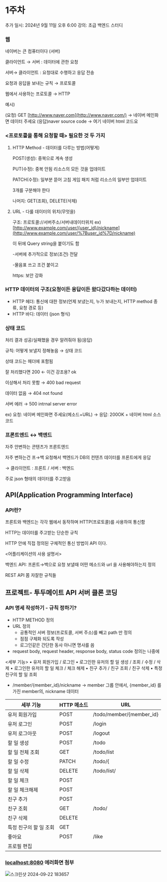 # 1주차

추가 일시: 2024년 9월 11일 오후 6:00
강의: 초급 백엔드 스터디

### 웹

네이버는 큰 컴퓨터이다 (서버)

클라이언트 → 서버 : 데이터에 관한 요청

서버→ 클라이언트 : 요청대로 수행하고 응답 전송

요청과 응답을 보내는 규칙 → 프로토콜

웹에서 사용하는 프로토콜 → HTTP

예시)

(요청) GET [http://www.naver.com](http://www.naver.com/) → 네이버 메인화면 데이터 주세요
(응답)<html>naver source code</html> → 여기 네이버 html 코드요

### <프로토콜을 통해 요청할 때> 필요한 것 두 가지

1. HTTP Method - 데이터를 다루는 방법(어떻게)
    
    POST(생성): 중복으로 계속 생성
    
    PUT(수정): 중복 안됨 리소스의 모든 것을 업데이트 
    
    PATCH(수정): 일부분 뜯어 고침 게임 패치 처럼 리소스의 일부만 업데이트
    
    3개를 구분해야 한다
    
    나머지: GET(조회), DELETE(삭제)
    
2. URL - 다룰 데이터의 위치(무엇을)
    
    구조: 프로토콜://서버주소/서버내데이터위치
    ex)[http://www.example.com/user/{user_id}/nickname](http://www.example.com/user/%7Buser_id%7D/nickname)
    
    이 뒤에 Query string을 붙이기도 함
    
    -서버에 추가적으로 정보(조건) 전달
    
    -물음표 쓰고 조건 붙이고 
    
    https: 보안 강화
    

### HTTP 데이터의 구조(요청이든 응답이든 왔다갔다하는 데이터)

- HTTP 헤더: 통신에 대한 정보(언제 보냈는지, 누가 보내는지, HTTP method 종류, 요청 경로 등)
- HTTP 바디: 데이터 (json 형식)

### 상태 코드

처리 결과 성공/실패했을 경우 알려줘야 됨(응답)

규칙: 어떻게 보낼지 정해놓음 → 상태 코드

상태 코드는 헤더에 포함됨

잘 처리했다면 200 ← 이건 강조용? ok

이상해서 처리 못함 → 400 bad request

데이터 없음 → 404 not found

서버 에러 → 500 intrnal server error

ex) 요청: 네이버 메인화면 주세요(메소드+URL) → 응답: 200OK + 네이버 html 소스코드

### 프론트엔드 ↔ 백엔드

자주 안변하는 콘텐츠가 프론트엔드

자주 변하는건 프→백 요청해서 백엔드가 DB의 컨텐츠 데이터를 프론트에게 응답

→ 클라이언트 : 프론트 / 서버 : 백엔드

주로 json 형태의 데이터를 주고받음

## API(Application Programming Interface)

### API란?

프론트와 백엔드는 각각 웹에서 동작하며 HTTP(프로토콜)를 사용하여 통신함

HTTP는 데이터를 주고받는 단순한 규칙

HTTP 안에 직접 정의된 구체적인 통신 방법이 API 이다. 

<어플리케이션의 사용 설명서>

백엔드 API: 프론트→백으로 요청 보낼때 어떤 메소드와 url 을 사용해야하는지 정의

REST API 쫌 자잘한 규칙들

## 프로젝트- 투두메이트 API 서버 클론 코딩

### API 명세 작성하기 - 규칙 정하기?

- HTTP METHOD 정의
- URL 정의
    - 공통적인 서버 정보(프로토콜, 서버 주소)를 빼고 path 만 정의
    - 점점 구체화 되도록 작성
    - 로그인같은 간단한 동사 아니면 명사를 씀
- request body, request header, response body, status code 정의는 나중에

<세부 기능>
• 유저 회원가입 / 로그인
• 로그인한 유저의 할 일 생성 / 조회 / 수정 / 삭제
• 로그인한 유저의 할 일 체크 / 체크 해제
• 친구 추가 / 친구 조회 / 친구 삭제
• 특정 친구의 할 일 조회

- /member/{member_id}/nickname
→ member 그룹 안에서,
{member_id} 를 가진 member의,
nickname 데이터

| 세부 기능 | HTTP 메소드 | URL |
| --- | --- | --- |
| 유저 회원가입 | POST | /todo/member/{member_id} |
| 유저 로그인 | POST | /login |
| 유저 로그아웃 | POST | /logout |
| 할 일 생성 | POST | /todo |
| 할 일 전체 조회 | GET | /todo/list |
| 할 일 수정 | PATCH | /todo/{ |
| 할 일 삭제 | DELETE | /todo/list/ |
| 할 일 체크 | POST |  |
| 할 일 체크해제 | POST |  |
| 친구 추가 | POST |  |
| 친구 조회 | GET | /todo/ |
| 친구 삭제 | DELETE |  |
| 특정 친구의 할 일 조회 | GET |  |
| 좋아요 | POST | /like |
| 프로필 편집 |  |  |

### [localhost:8080](http://localhost:8080) 에러화면 첨부
![스크린샷 2024-09-22 183657](https://github.com/user-attachments/assets/81b43967-8b17-41d5-b38e-21e3f6baa6a3)
